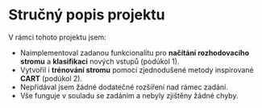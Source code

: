 # Stručný popis projektu

V rámci tohoto projektu jsem:
- Naimplementoval zadanou funkcionalitu pro **načítání rozhodovacího stromu** a **klasifikaci** nových vstupů (podúkol 1).
- Vytvořil i **trénování stromu** pomocí zjednodušené metody inspirované **CART** (podúkol 2).
- Nepřidával jsem žádné dodatečné rozšíření nad rámec zadání.
- Vše funguje v souladu se zadáním a nebyly zjištěny žádné chyby.
